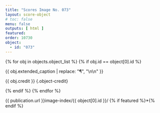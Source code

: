 ```yaml
---
title: "Scores Image No. 073"
layout: score-object
# toc: false
menu: false
outputs: [ html ]
featured: 
order: 10730
object:
  - id: "073"
---
```


{% for obj in objects.object_list %}
{% if obj.id == object[0].id %}

{{ obj.extended_caption | replace: "¶", "\n\n" }}

{{ obj.credit }} {.object-credit}

{% endif %}
{% endfor %}

<div class="object-credit object-url is-print-only">

{{ publication.url }}image-index/{{ object[0].id }}/ {% if featured %}*{% endif %}

</div>

